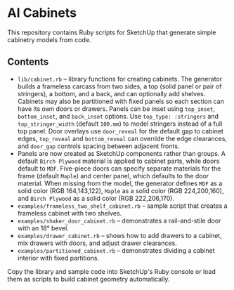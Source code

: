 # AI Cabinets

This repository contains Ruby scripts for SketchUp that generate simple cabinetry models from code.

## Contents

- `lib/cabinet.rb` – library functions for creating cabinets. The generator builds a frameless carcass from two sides, a top (solid panel or pair of stringers), a bottom, and a back, and can optionally add shelves. Cabinets may also be partitioned with fixed panels so each section can have its own doors or drawers. Panels can be inset using `top_inset`, `bottom_inset`, and `back_inset` options. Use `top_type: :stringers` and `top_stringer_width` (default `100.mm`) to model stringers instead of a full top panel. Door overlays use `door_reveal` for the default gap to cabinet edges, `top_reveal` and `bottom_reveal` can override the edge clearances, and `door_gap` controls spacing between adjacent fronts.
- Panels are now created as SketchUp components rather than groups. A default `Birch Plywood` material is applied to cabinet parts, while doors default to `MDF`. Five-piece doors can specify separate materials for the frame (default `Maple`) and center panel, which defaults to the door material.
  When missing from the model, the generator defines `MDF` as a solid color (RGB 164,143,122), `Maple` as a solid color (RGB 224,200,160), and `Birch Plywood` as a solid color (RGB 222,206,170).
- `examples/frameless_two_shelf_cabinet.rb` – sample script that creates a frameless cabinet with two shelves.
- `examples/shaker_door_cabinet.rb` – demonstrates a rail-and-stile door with an 18° bevel.
- `examples/drawer_cabinet.rb` – shows how to add drawers to a cabinet, mix drawers with doors, and adjust drawer clearances.
- `examples/partitioned_cabinet.rb` – demonstrates dividing a cabinet interior with fixed partitions.

Copy the library and sample code into SketchUp's Ruby console or load them as scripts to build cabinet geometry automatically.

